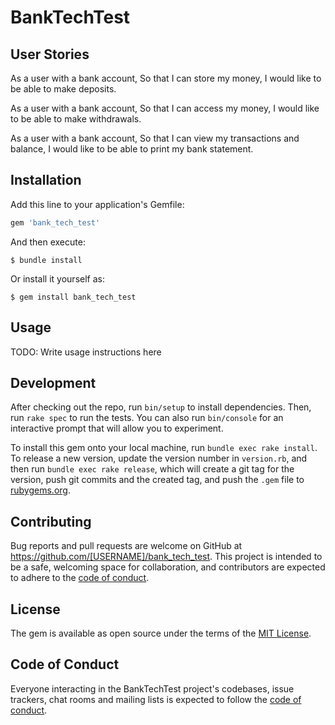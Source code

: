 # BankTechTest

## User Stories

As a user with a bank account,
So that I can store my money,
I would like to be able to make deposits.

As a user with a bank account,
So that I can access my money,
I would like to be able to make withdrawals.

As a user with a bank account,
So that I can view my transactions and balance,
I would like to be able to print my bank statement. 


## Installation

Add this line to your application's Gemfile:

```ruby
gem 'bank_tech_test'
```

And then execute:

    $ bundle install

Or install it yourself as:

    $ gem install bank_tech_test

## Usage

TODO: Write usage instructions here

## Development

After checking out the repo, run `bin/setup` to install dependencies. Then, run `rake spec` to run the tests. You can also run `bin/console` for an interactive prompt that will allow you to experiment.

To install this gem onto your local machine, run `bundle exec rake install`. To release a new version, update the version number in `version.rb`, and then run `bundle exec rake release`, which will create a git tag for the version, push git commits and the created tag, and push the `.gem` file to [rubygems.org](https://rubygems.org).

## Contributing

Bug reports and pull requests are welcome on GitHub at https://github.com/[USERNAME]/bank_tech_test. This project is intended to be a safe, welcoming space for collaboration, and contributors are expected to adhere to the [code of conduct](https://github.com/[USERNAME]/bank_tech_test/blob/master/CODE_OF_CONDUCT.md).

## License

The gem is available as open source under the terms of the [MIT License](https://opensource.org/licenses/MIT).

## Code of Conduct

Everyone interacting in the BankTechTest project's codebases, issue trackers, chat rooms and mailing lists is expected to follow the [code of conduct](https://github.com/[USERNAME]/bank_tech_test/blob/master/CODE_OF_CONDUCT.md).
